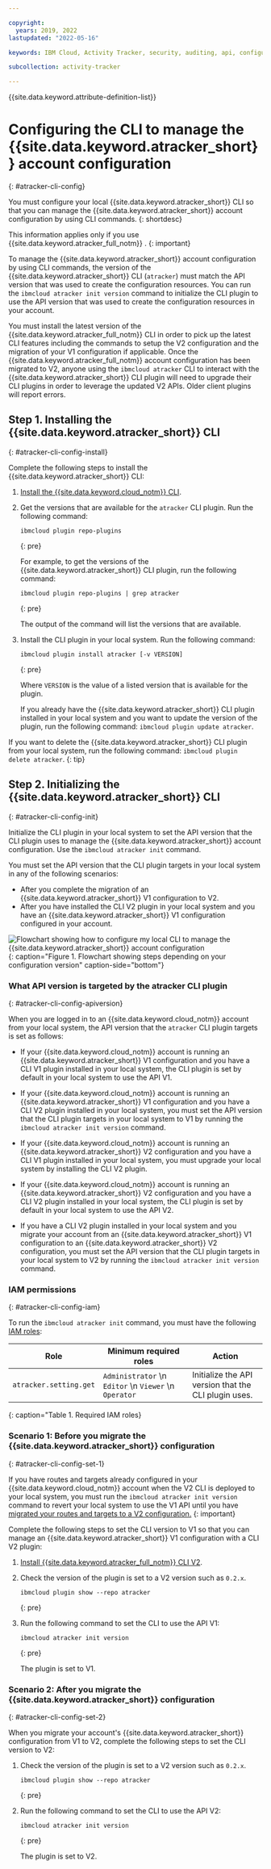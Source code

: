 ```yaml
---

copyright:
  years: 2019, 2022
lastupdated: "2022-05-16"

keywords: IBM Cloud, Activity Tracker, security, auditing, api, configure CLI

subcollection: activity-tracker

---
```


{{site.data.keyword.attribute-definition-list}}


# Configuring the CLI to manage the {{site.data.keyword.atracker_short}} account configuration
{: #atracker-cli-config}

You must configure your local {{site.data.keyword.atracker_short}} CLI so that you can manage the {{site.data.keyword.atracker_short}} account configuration by using CLI commands.
{: shortdesc}

This information applies only if you use {{site.data.keyword.atracker_full_notm}} .
{: important}

To manage the {{site.data.keyword.atracker_short}} account configuration by using CLI commands, the version of the {{site.data.keyword.atracker_short}} CLI (`atracker`) must match the API version that was used to create the configuration resources. You can run the `ibmcloud atracker init version` command to initialize the CLI plugin to use the API version that was used to create the configuration resources in your account.

You must install the latest version of the {{site.data.keyword.atracker_full_notm}}  CLI in order to pick up the latest CLI features including the commands to setup the V2 configuration and the migration of your V1 configuration if applicable. Once the {{site.data.keyword.atracker_full_notm}} account configuration has been migrated to V2, anyone using the `ibmcloud atracker` CLI to interact with the {{site.data.keyword.atracker_short}} CLI plugin will need to upgrade their CLI plugins in order to leverage the updated V2 APIs. Older client plugins will report errors.

## Step 1. Installing the {{site.data.keyword.atracker_short}} CLI
{: #atracker-cli-config-install}

Complete the following steps to install the {{site.data.keyword.atracker_short}} CLI:

1. [Install the {{site.data.keyword.cloud_notm}} CLI](/docs/cli?topic=cli-install-ibmcloud-cli).

2. Get the versions that are available for the `atracker` CLI plugin. Run the following command:

    ```text
    ibmcloud plugin repo-plugins
    ```
    {: pre}

    For example, to get the versions of the {{site.data.keyword.atracker_short}} CLI plugin, run the following command:

    ```text
    ibmcloud plugin repo-plugins | grep atracker
    ```
    {: pre}

    The output of the command will list the versions that are available. 

3. Install the CLI plugin in your local system. Run the following command:

    ```text
    ibmcloud plugin install atracker [-v VERSION]
    ```
    {: pre}

    Where `VERSION` is the value of a listed version that is available for the plugin.

    If you already have the {{site.data.keyword.atracker_short}} CLI plugin installed in your local system and you want to update the version of the plugin, run the following command: `ibmcloud plugin update atracker`.
   

If you want to delete the {{site.data.keyword.atracker_short}} CLI plugin from your local system, run the following command: `ibmcloud plugin delete atracker`.
{: tip}




## Step 2. Initializing the {{site.data.keyword.atracker_short}} CLI
{: #atracker-cli-config-init}

Initialize the CLI plugin in your local system to set the API version that the CLI plugin uses to manage the {{site.data.keyword.atracker_short}} account configuration. Use the `ibmcloud atracker init` command.

You must set the API version that the CLI plugin targets in your local system in any of the following scenarios:
- After you complete the migration of an {{site.data.keyword.atracker_short}} V1 configuration to V2. 
- After you have installed the CLI V2 plugin in your local system and you have an {{site.data.keyword.atracker_short}} V1 configuration configured in your account.

![Flowchart showing how to configure my local CLI to manage the {{site.data.keyword.atracker_short}} account configuration](images/atracker_version.svg "Flowchart showing how to configure my local CLI to manage the {{site.data.keyword.atracker_short}} account configuration"){: caption="Figure 1. Flowchart showing steps depending on your configuration version" caption-side="bottom"}

### What API version is targeted by the atracker CLI plugin
{: #atracker-cli-config-apiversion}

When you are logged in to an {{site.data.keyword.cloud_notm}} account from your local system, the API version that the `atracker` CLI plugin targets is set as follows:

- If your {{site.data.keyword.cloud_notm}} account is running an {{site.data.keyword.atracker_short}} V1 configuration and you have a CLI V1 plugin installed in your local system, the CLI plugin is set by default in your local system to use the API V1.

- If your {{site.data.keyword.cloud_notm}} account is running an {{site.data.keyword.atracker_short}} V1 configuration and you have a CLI V2 plugin installed in your local system, you must set the API version that the CLI plugin targets in your local system to V1 by running the `ibmcloud atracker init version` command. 

- If your {{site.data.keyword.cloud_notm}} account is running an {{site.data.keyword.atracker_short}} V2 configuration and you have a CLI V1 plugin installed in your local system, you must upgrade your local system by installing the CLI V2 plugin.

- If your {{site.data.keyword.cloud_notm}} account is running an {{site.data.keyword.atracker_short}} V2 configuration and you have a CLI V2 plugin installed in your local system, the CLI plugin is set by default in your local system to use the API V2.

- If you have a CLI V2 plugin installed in your local system and you migrate your account from an {{site.data.keyword.atracker_short}} V1 configuration to an {{site.data.keyword.atracker_short}} V2 configuration, you must set the API version that the CLI plugin targets in your local system to V2 by running the `ibmcloud atracker init version` command. 


### IAM permissions 
{: #atracker-cli-config-iam}

To run the `ibmcloud atracker init` command, you must have the following [IAM roles](/docs/account?topic=account-assign-access-resources): 

| Role                      | Minimum required roles | Action
| ------------------------- | ---------------------- | -------------- |
| `atracker.setting.get`    | `Administrator`  \n `Editor`  \n `Viewer`  \n `Operator` | Initialize the API version that the CLI plugin uses. |
{: caption="Table 1. Required IAM roles}


### Scenario 1: Before you migrate the {{site.data.keyword.atracker_short}} configuration
{: #atracker-cli-config-set-1}

If you have routes and targets already configured in your {{site.data.keyword.cloud_notm}} account when the V2 CLI is deployed to your local system, you must run the `ibmcloud atracker init version` command to revert your local system to use the V1 API until you have [migrated your routes and targets to a V2 configuration.](/docs/activity-tracker?topic=activity-tracker-migrate-resources) 
{: important}

Complete the following steps to set the CLI version to V1 so that you can manage an {{site.data.keyword.atracker_short}} V1 configuration with a CLI V2 plugin:

1. [Install {{site.data.keyword.atracker_full_notm}} CLI V2](/docs/activity-tracker?topic=activity-tracker-atracker-cli-config#atracker-cli-config-install).

2. Check the version of the plugin is set to a V2 version such as `0.2.x`.

    ```text
    ibmcloud plugin show --repo atracker
    ```
    {: pre}

3. Run the following command to set the CLI to use the API V1:

    ```text
    ibmcloud atracker init version
    ```
    {: pre}

    The plugin is set to V1.


### Scenario 2: After you migrate the {{site.data.keyword.atracker_short}} configuration
{: #atracker-cli-config-set-2}

When you migrate your account's {{site.data.keyword.atracker_short}} configuration from V1 to V2, complete the following steps to set the CLI version to V2:

1. Check the version of the plugin is set to a V2 version such as `0.2.x`.

    ```text
    ibmcloud plugin show --repo atracker
    ```
    {: pre}

2. Run the following command to set the CLI to use the API V2:

    ```text
    ibmcloud atracker init version
    ```
    {: pre}

    The plugin is set to V2.


